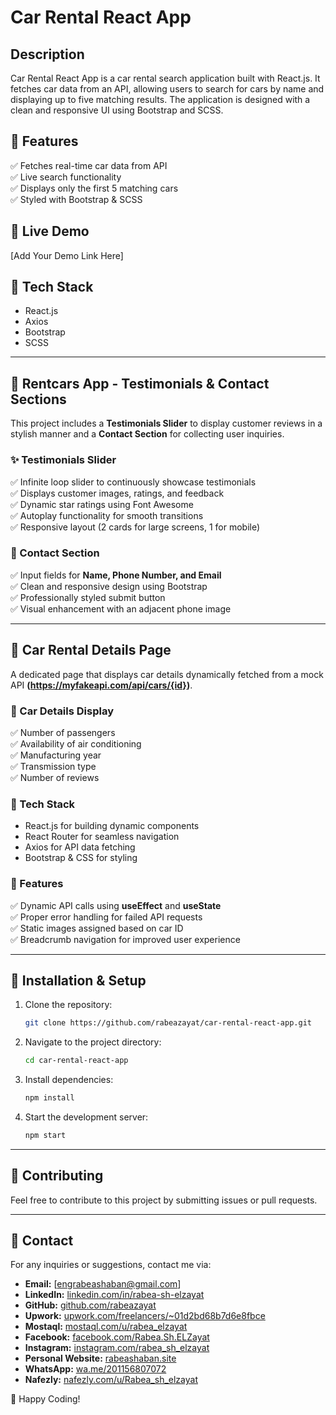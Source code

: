 # Car Rental React App

## Description
Car Rental React App is a car rental search application built with React.js. It fetches car data from an API, allowing users to search for cars by name and displaying up to five matching results. The application is designed with a clean and responsive UI using Bootstrap and SCSS.

## 🚀 Features
✅ Fetches real-time car data from API  
✅ Live search functionality  
✅ Displays only the first 5 matching cars  
✅ Styled with Bootstrap & SCSS  

## 📌 Live Demo
[Add Your Demo Link Here]

## 📌 Tech Stack
- React.js
- Axios
- Bootstrap
- SCSS

---

## 🚗 Rentcars App - Testimonials & Contact Sections
This project includes a **Testimonials Slider** to display customer reviews in a stylish manner and a **Contact Section** for collecting user inquiries.

### ✨ Testimonials Slider
✅ Infinite loop slider to continuously showcase testimonials  
✅ Displays customer images, ratings, and feedback  
✅ Dynamic star ratings using Font Awesome  
✅ Autoplay functionality for smooth transitions  
✅ Responsive layout (2 cards for large screens, 1 for mobile)  

### 📩 Contact Section
✅ Input fields for **Name, Phone Number, and Email**  
✅ Clean and responsive design using Bootstrap  
✅ Professionally styled submit button  
✅ Visual enhancement with an adjacent phone image  

---

## 🚗 Car Rental Details Page
A dedicated page that displays car details dynamically fetched from a mock API **(https://myfakeapi.com/api/cars/{id})**.

### 🔹 Car Details Display
✅ Number of passengers  
✅ Availability of air conditioning  
✅ Manufacturing year  
✅ Transmission type  
✅ Number of reviews  

### 🔹 Tech Stack
- React.js for building dynamic components
- React Router for seamless navigation
- Axios for API data fetching
- Bootstrap & CSS for styling

### 🔹 Features
✅ Dynamic API calls using **useEffect** and **useState**  
✅ Proper error handling for failed API requests  
✅ Static images assigned based on car ID  
✅ Breadcrumb navigation for improved user experience  

---

## 📌 Installation & Setup
1. Clone the repository:
   ```sh
   git clone https://github.com/rabeazayat/car-rental-react-app.git
   ```
2. Navigate to the project directory:
   ```sh
   cd car-rental-react-app
   ```
3. Install dependencies:
   ```sh
   npm install
   ```
4. Start the development server:
   ```sh
   npm start
   ```

---

## 📌 Contributing
Feel free to contribute to this project by submitting issues or pull requests.

---

## 📌 Contact
For any inquiries or suggestions, contact me via:
- **Email:** [engrabeashaban@gmail.com]
- **LinkedIn:** [linkedin.com/in/rabea-sh-elzayat](https://www.linkedin.com/in/rabea-sh-elzayat)
- **GitHub:** [github.com/rabeazayat](https://github.com/rabeazayat)
- **Upwork:** [upwork.com/freelancers/~01d2bd68b7d6e8fbce](https://www.upwork.com/freelancers/~01d2bd68b7d6e8fbce?mp_source=share)
- **Mostaql:** [mostaql.com/u/rabea_elzayat](https://mostaql.com/u/rabea_elzayat)
- **Facebook:** [facebook.com/Rabea.Sh.ELZayat](https://www.facebook.com/Rabea.Sh.ELZayat)
- **Instagram:** [instagram.com/rabea_sh_elzayat](https://www.instagram.com/rabea_sh_elzayat/)
- **Personal Website:** [rabeashaban.site](https://rabeashaban.site/)
- **WhatsApp:** [wa.me/201156807072](https://wa.me/201156807072)
- **Nafezly:** [nafezly.com/u/Rabea_sh_elzayat](https://nafezly.com/u/Rabea_sh_elzayat)

🚀 Happy Coding!

